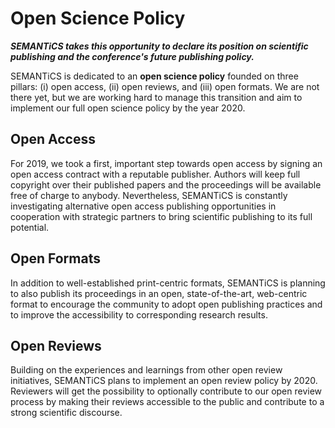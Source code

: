# Open Science Policy
***SEMANTiCS takes this opportunity to declare its position on scientific publishing and the conference's future publishing policy.***  

SEMANTiCS is dedicated to an **open science policy** founded on three pillars: (i) open access, (ii) open reviews, and (iii) open formats. We are not there yet, but we are working hard to manage this transition and aim to implement our full open science policy by the year 2020.

## Open Access
For 2019, we took a first, important step towards open access by signing an open access contract with a reputable publisher. Authors will keep full copyright over their published papers and the proceedings will be available free of charge to anybody. Nevertheless, SEMANTiCS is constantly investigating alternative open access publishing opportunities in cooperation with strategic partners to bring scientific publishing to its full potential.

## Open Formats
In addition to well-established print-centric formats, SEMANTiCS is planning to also publish its proceedings in an open, state-of-the-art, web-centric format to encourage the community to adopt open publishing practices and to improve the accessibility to corresponding research results.

## Open Reviews
Building on the experiences and learnings from other open review initiatives, SEMANTiCS plans to implement an open review policy by 2020. Reviewers will get the possibility to optionally contribute to our open review process by making their reviews accessible to the public and contribute to a strong scientific discourse.
